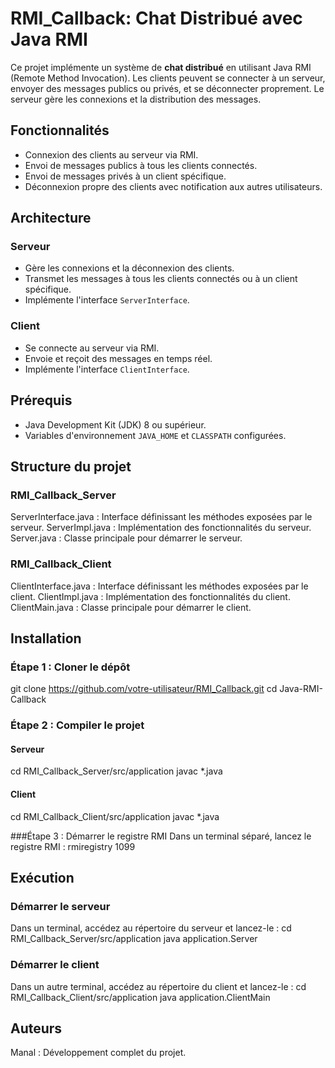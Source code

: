 # RMI_Callback: Chat Distribué avec Java RMI

Ce projet implémente un système de **chat distribué** en utilisant Java RMI (Remote Method Invocation). Les clients peuvent se connecter à un serveur, envoyer des messages publics ou privés, et se déconnecter proprement. Le serveur gère les connexions et la distribution des messages.

## Fonctionnalités
- Connexion des clients au serveur via RMI.
- Envoi de messages publics à tous les clients connectés.
- Envoi de messages privés à un client spécifique.
- Déconnexion propre des clients avec notification aux autres utilisateurs.

## Architecture
### Serveur
- Gère les connexions et la déconnexion des clients.
- Transmet les messages à tous les clients connectés ou à un client spécifique.
- Implémente l'interface `ServerInterface`.

### Client
- Se connecte au serveur via RMI.
- Envoie et reçoit des messages en temps réel.
- Implémente l'interface `ClientInterface`.

## Prérequis
- Java Development Kit (JDK) 8 ou supérieur.
- Variables d'environnement `JAVA_HOME` et `CLASSPATH` configurées.

## Structure du projet
### RMI_Callback_Server
ServerInterface.java : Interface définissant les méthodes exposées par le serveur.
ServerImpl.java : Implémentation des fonctionnalités du serveur.
Server.java : Classe principale pour démarrer le serveur.

### RMI_Callback_Client
ClientInterface.java : Interface définissant les méthodes exposées par le client.
ClientImpl.java : Implémentation des fonctionnalités du client.
ClientMain.java : Classe principale pour démarrer le client.

## Installation

### Étape 1 : Cloner le dépôt

git clone https://github.com/votre-utilisateur/RMI_Callback.git
cd Java-RMI-Callback

### Étape 2 : Compiler le projet
#### Serveur
cd RMI_Callback_Server/src/application
javac *.java

#### Client
cd RMI_Callback_Client/src/application
javac *.java

###Étape 3 : Démarrer le registre RMI
Dans un terminal séparé, lancez le registre RMI :
rmiregistry 1099

## Exécution
### Démarrer le serveur
Dans un terminal, accédez au répertoire du serveur et lancez-le :
cd RMI_Callback_Server/src/application
java application.Server

### Démarrer le client
Dans un autre terminal, accédez au répertoire du client et lancez-le :
cd RMI_Callback_Client/src/application
java application.ClientMain

## Auteurs
Manal : Développement complet du projet.